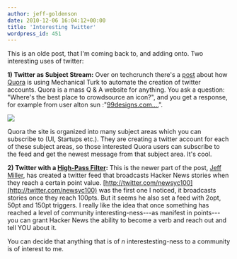 ```yaml
---
author: jeff-goldenson
date: 2010-12-06 16:04:12+00:00
title: 'Interesting Twitter'
wordpress_id: 451
---
```


This is an olde post, that I'm coming back to, and adding onto.  Two interesting uses of twitter:

**1)  Twitter as Subject Stream:** Over on techcrunch there's a [post](http://techcrunch.com/2010/11/09/why-is-quora-mass-creating-twitter-accounts-on-mechanical-turk/) about how [Quora](http://www.quora.com/) is using Mechanical Turk to automate the creation of twitter accounts.  Quora is a mass  Q & A website for anything.  You ask a question: "Where's the best  place to crowdsource an icon?", and you get a response, for example from user alton  sun :"[99designs.com....](http://99designs.com/)".

[![](https://lil-blog-media.s3.amazonaws.com/2010/11/Picture-202.png)](http://techcrunch.com/2010/11/09/why-is-quora-mass-creating-twitter-accounts-on-mechanical-turk/)

Quora the site is organized into many subject areas which you can subscribe to (UI, Startups etc.).  They are creating a twitter account for each of these subject areas, so those interested Quora users can subscribe to the feed and get the newest message from that subject area.  It's cool.

**2) Twitter with a [High-Pass Filter](http://en.wikipedia.org/wiki/Highpass_filter):** This is the newer part of the post, [Jeff Miller](http://about.me/jeffmiller), has created a twitter feed that broadcasts Hacker News stories when they reach a certain point value.  [http://twitter.com/newsyc100](http://twitter.com/newsyc100) was the first one I noticed, it broadcasts stories once they reach 100pts.  But it seems he also set a feed with 2opt, 50pt and 150pt triggers.  I really like the idea that once something has reached a level of community interesting-ness---as manifest in points---you can grant Hacker News the ability to become a verb and reach out and tell YOU about it.

You can decide that anything that is of _n_ interestesting-ness to a community is of interest to me.
